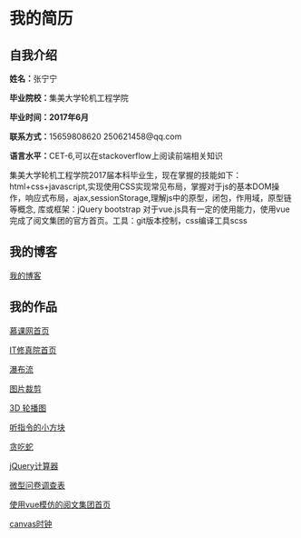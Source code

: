 <h1>我的简历</h1>
<h2>自我介绍</h2>
<p><b>姓名：</b>张宁宁</p>
<p><b>毕业院校：</b>集美大学轮机工程学院</p>
<p><b>毕业时间：2017年6月</b></p>
<p><b>联系方式：</b>15659808620       250621458@qq.com</p>
<p><b>语言水平：</b>CET-6,可以在stackoverflow上阅读前端相关知识</p>
<p>集美大学轮机工程学院2017届本科毕业生，现在掌握的技能如下：</br>html+css+javascript,实现使用CSS实现常见布局，掌握对于js的基本DOM操作，响应式布局，ajax,sessionStorage,理解js中的原型，闭包，作用域，原型链等概念, 库或框架：jQuery bootstrap 对于vue.js具有一定的使用能力，使用vue完成了阅文集团的官方首页。工具：git版本控制，css编译工具scss</p>
<h2>我的博客</h2>
<a href="http://www.cnblogs.com/qianduangaoshou/">我的博客</a>
<h2>我的作品</h2>
<p><a href="https://cdn.rawgit.com/qianduangaoshou/-/12821341/%E6%85%95%E8%AF%BE%E7%BD%91%E9%A6%96%E9%A1%B5/%E6%85%95%E8%AF%BE%E7%BD%91page.html">慕课网首页</a></p>
<p><a href="https://cdn.rawgit.com/qianduangaoshou/-/ca86c5bb/it%E4%BF%AE%E7%9C%9F%E9%99%A2%E9%A6%96%E9%A1%B5%E7%BC%96%E5%86%99/IT%E4%BF%AE%E7%9C%9F%E9%99%A2%E9%A6%96%E9%A1%B5.html
">IT修真院首页</a></p>
<p><a href="https://cdn.rawgit.com/qianduangaoshou/-/9f8f32b9/%E7%99%BE%E5%BA%A6%E5%89%8D%E7%AB%AF%E6%8A%80%E6%9C%AF%E5%AD%A6%E9%99%A2task/%E7%80%91%E5%B8%83%E6%B5%81%E5%B8%83%E5%B1%80/%E5%9B%BE%E7%89%87%E7%80%91%E5%B8%83%E6%B5%81%E5%B8%83%E5%B1%80.html">瀑布流</a></p>
<p><a href="https://cdn.rawgit.com/qianduangaoshou/-/9f8f32b9/%E7%99%BE%E5%BA%A6%E5%89%8D%E7%AB%AF%E6%8A%80%E6%9C%AF%E5%AD%A6%E9%99%A2task/%E7%9B%B8%E6%A1%86%E4%B9%8B%E6%8B%BC%E5%9B%BE%E5%B8%83%E5%B1%80/%E8%A3%81%E5%89%AA%E5%9B%BE%E7%89%87.html">图片裁剪</a></p>
<p><a href="https://cdn.rawgit.com/qianduangaoshou/-/fe53f846/3D%20%E8%BD%AE%E6%92%AD%E5%9B%BE/3d%E7%9B%B8%E6%A1%86%E6%95%88%E6%9E%9C.html">3D 轮播图</a></p>
<p><a href="https://cdn.rawgit.com/qianduangaoshou/-/56c1fc8e/%E5%90%AC%E6%8C%87%E4%BB%A4%E7%9A%84%E5%B0%8F%E6%96%B9%E5%9D%97/index.html">听指令的小方块</a></p>
<p><a href="https://cdn.rawgit.com/qianduangaoshou/-/56c1fc8e/%E8%B4%AA%E5%90%83%E8%9B%87/index.html">贪吃蛇</a><p>
<p><a href="https://cdn.rawgit.com/qianduangaoshou/-/e821d41f/%E8%AE%A1%E7%AE%97%E5%99%A8/index.html">jQuery计算器</a></p>
<p><a href="https://cdn.rawgit.com/qianduangaoshou/textgit/03437800/index.html">微型问卷调查表</a></p>
<p><a href="https://cdn.rawgit.com/qianduangaoshou/-/e821d41f/%E9%98%85%E6%96%87%E9%9B%86%E5%9B%A2/index.html">使用vue模仿的阅文集团首页</a></p>
<p><a href="https://cdn.rawgit.com/qianduangaoshou/-/56c1fc8e/canvas%E6%97%B6%E9%92%9F.html">canvas时钟</a></p>
